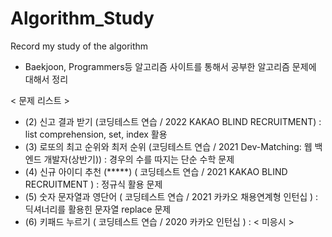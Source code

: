 # Algorithm_Study
Record my study of the algorithm

- Baekjoon, Programmers등 알고리즘 사이트를 통해서 공부한 알고리즘 문제에 대해서 정리

< 문제 리스트 >
- (2) 신고 결과 받기 (코딩테스트 연습 / 2022 KAKAO BLIND RECRUITMENT) : list comprehension, set, index 활용
- (3) 로또의 최고 순위와 최저 순위 (코딩테스트 연습 / 2021 Dev-Matching: 웹 백엔드 개발자(상반기)) : 경우의 수를 따지는 단순 수학 문제
- (4) 신규 아이디 추천 (*****) ( 코딩테스트 연습 / 2021 KAKAO BLIND RECRUITMENT ) : 정규식 활용 문제 
- (5) 숫자 문자열과 영단어 ( 코딩테스트 연습 / 2021 카카오 채용연계형 인턴십 ) : 딕셔너리를 활용힌 문자열 replace 문제
- (6) 키패드 누르기 ( 코딩테스트 연습 / 2020 카카오 인턴십 ) : < 미응시 >
